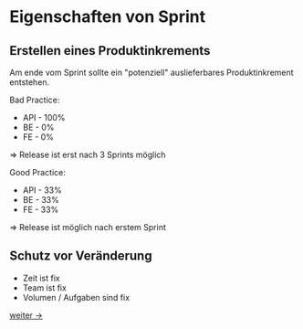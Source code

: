 # Eigenschaften von Sprint

## Erstellen eines Produktinkrements

Am ende vom Sprint sollte ein "potenziell" auslieferbares Produktinkrement entstehen.

Bad Practice:

 - API - 100%
 - BE - 0%
 - FE - 0%

 => Release ist erst nach 3 Sprints möglich

 Good Practice:

 - API - 33%
 - BE - 33%
 - FE - 33%

 => Release ist möglich nach erstem Sprint

## Schutz vor Veränderung

 - Zeit ist fix
 - Team ist fix
 - Volumen / Aufgaben sind fix

[weiter ->](15_sprint-sequence.md)